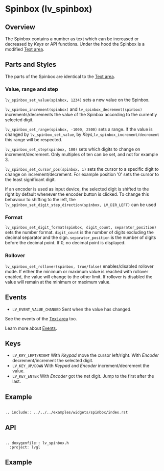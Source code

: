 ```eval_rst
```
# Spinbox (lv_spinbox)

## Overview
The Spinbox contains a number as text which can be increased or decreased by *Keys* or API functions.
Under the hood the Spinbox is a modified [Text area](/widgets/core/textarea).

## Parts and Styles
The parts of the Spinbox are identical to the [Text area](/widgets/core/textarea).

### Value, range and step
`lv_spinbox_set_value(spinbox, 1234)` sets a new value on the Spinbox.

`lv_spinbox_increment(spinbox)` and `lv_spinbox_decrement(spinbox)` increments/decrements the value of the Spinbox according to the currently selected digit.

`lv_spinbox_set_range(spinbox, -1000, 2500)` sets a range. If the value is changed by `lv_spinbox_set_value`, by *Keys*,`lv_spinbox_increment/decrement` this range will be respected.

`lv_spinbox_set_step(spinbox, 100)` sets which digits to change on increment/decrement. Only multiples of ten can be set, and not for example 3.

`lv_spinbox_set_cursor_pos(spinbox, 1)` sets the cursor to a specific digit to change on increment/decrement. For example position '0' sets the cursor to the least significant digit.

If an encoder is used as input device, the selected digit is shifted to the right by default whenever the encoder button is clicked. To change this behaviour to shifting to the left, the `lv_spinbox_set_digit_step_direction(spinbox, LV_DIR_LEFT)` can be used

### Format

`lv_spinbox_set_digit_format(spinbox, digit_count, separator_position)` sets the number format. `digit_count` is the number of digits excluding the decimal separator and the sign.
`separator_position` is the number of digits before the decimal point. If 0, no decimal point is displayed.

### Rollover
`lv_spinbox_set_rollover(spinbox, true/false)` enables/disabled rollover mode. If either the minimum or maximum value is reached with rollover enabled, the value will change to the other limit. If rollover is disabled the value will remain at the minimum or maximum value.

## Events
- `LV_EVENT_VALUE_CHANGED` Sent when the value has changed.

See the events of the [Text area](/widgets/core/textarea) too.

Learn more about [Events](/overview/event).

## Keys
- `LV_KEY_LEFT/RIGHT` With *Keypad* move the cursor left/right. With *Encoder* decrement/increment the selected digit.
- `LV_KEY_UP/DOWN` With *Keypad* and *Encoder* increment/decrement the value.
- `LV_KEY_ENTER` With *Encoder* got the net digit. Jump to the first after the last.

## Example

```eval_rst

.. include:: ../../../examples/widgets/spinbox/index.rst

```

## API

```eval_rst

.. doxygenfile:: lv_spinbox.h
  :project: lvgl

```
## Example
